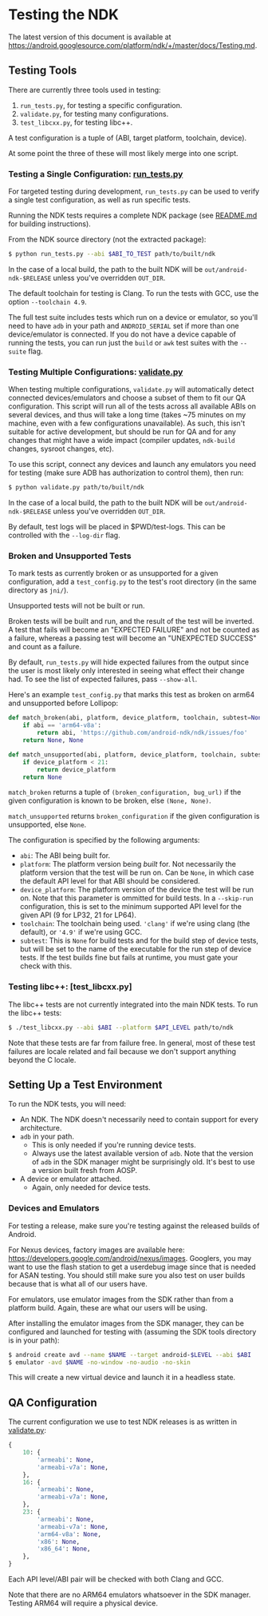 Testing the NDK
===============

The latest version of this document is available at
https://android.googlesource.com/platform/ndk/+/master/docs/Testing.md.

Testing Tools
-------------

There are currently three tools used in testing:

 1. `run_tests.py`, for testing a specific configuration.
 2. `validate.py`, for testing many configurations.
 3. `test_libcxx.py`, for testing libc++.

A test configuration is a tuple of (ABI, target platform, toolchain, device).

At some point the three of these will most likely merge into one script.

### Testing a Single Configuration: [run\_tests.py]

For targeted testing during development, `run_tests.py` can be used to verify a
single test configuration, as well as run specific tests.

Running the NDK tests requires a complete NDK package (see [README.md] for
building instructions).

[README.md]: ../README.md

From the NDK source directory (not the extracted package):

```bash
$ python run_tests.py --abi $ABI_TO_TEST path/to/built/ndk
```

In the case of a local build, the path to the built NDK will be
`out/android-ndk-$RELEASE` unless you've overridden `OUT_DIR`.

The default toolchain for testing is Clang. To run the tests with GCC, use the
option `--toolchain 4.9`.

The full test suite includes tests which run on a device or emulator, so you'll
need to have `adb` in your path and `ANDROID_SERIAL` set if more than one
device/emulator is connected. If you do not have a device capable of running the
tests, you can run just the `build` or `awk` test suites with the `--suite`
flag.

### Testing Multiple Configurations: [validate.py]

When testing multiple configurations, `validate.py` will automatically detect
connected devices/emulators and choose a subset of them to fit our QA
configuration. This script will run all of the tests across all available ABIs
on several devices, and thus will take a long time (takes ~75 minutes on my
machine, even with a few configurations unavailable). As such, this isn't
suitable for active development, but should be run for QA and for any changes
that might have a wide impact (compiler updates, `ndk-build` changes, sysroot
changes, etc).

To use this script, connect any devices and launch any emulators you need for
testing (make sure ADB has authorization to control them), then run:

```bash
$ python validate.py path/to/built/ndk
```

In the case of a local build, the path to the built NDK will be
`out/android-ndk-$RELEASE` unless you've overridden `OUT_DIR`.

By default, test logs will be placed in $PWD/test-logs. This can be controlled
with the `--log-dir` flag.

### Broken and Unsupported Tests

To mark tests as currently broken or as unsupported for a given configuration,
add a `test_config.py` to the test's root directory (in the same directory as
`jni/`).

Unsupported tests will not be built or run.

Broken tests will be built and run, and the result of the test will be inverted.
A test that fails will become an "EXPECTED FAILURE" and not be counted as a
failure, whereas a passing test will become an "UNEXPECTED SUCCESS" and count as
a failure.

By default, `run_tests.py` will hide expected failures from the output since the
user is most likely only interested in seeing what effect their change had. To
see the list of expected failures, pass `--show-all`.

Here's an example `test_config.py` that marks this test as broken on arm64 and
unsupported before Lollipop:

```python
def match_broken(abi, platform, device_platform, toolchain, subtest=None):
    if abi == 'arm64-v8a':
        return abi, 'https://github.com/android-ndk/ndk/issues/foo'
    return None, None

def match_unsupported(abi, platform, device_platform, toolchain, subtest=None):
    if device_platform < 21:
        return device_platform
    return None
```

`match_broken` returns a tuple of `(broken_configuration, bug_url)` if the given
configuration is known to be broken, else `(None, None)`.

`match_unsupported` returns `broken_configuration` if the given configuration is
unsupported, else `None`.

The configuration is specified by the following arguments:

* `abi`: The ABI being built for.
* `platform`: The platform version being *built* for. Not necessarily the
  platform version that the test will be run on. Can be `None`, in which case
  the default API level for that ABI should be considered.
* `device_platform`: The platform version of the device the test will be run on.
  Note that this parameter is ommitted for build tests. In a `--skip-run`
  configuration, this is set to the minimum supported API level for the given
  API (9 for LP32, 21 for LP64).
* `toolchain`: The toolchain being used. `'clang'` if we're using clang (the
  default), or `'4.9'` if we're using GCC.
* `subtest`: This is `None` for build tests and for the build step of device
  tests, but will be set to the name of the executable for the run step of
  device tests. If the test builds fine but fails at runtime, you must gate your
  check with this.

### Testing libc++: [test\_libcxx.py]

The libc++ tests are not currently integrated into the main NDK tests. To run
the libc++ tests:

```bash
$ ./test_libcxx.py --abi $ABI --platform $API_LEVEL path/to/ndk
```

Note that these tests are far from failure free. In general, most of these test
failures are locale related and fail because we don't support anything beyond
the C locale.

Setting Up a Test Environment
-----------------------------

To run the NDK tests, you will need:

 * An NDK. The NDK doesn't necessarily need to contain support for every
   architecture.
 * `adb` in your path.
     * This is only needed if you're running device tests.
     * Always use the latest available version of `adb`. Note that the version
       of `adb` in the SDK manager might be surprisingly old. It's best to use a
       version built fresh from AOSP.
 * A device or emulator attached.
     * Again, only needed for device tests.

### Devices and Emulators

For testing a release, make sure you're testing against the released builds of
Android.

For Nexus devices, factory images are available here:
https://developers.google.com/android/nexus/images. Googlers, you may want to
use the flash station to get a userdebug image since that is needed for ASAN
testing. You should still make sure you also test on user builds because that is
what all of our users have.

For emulators, use emulator images from the SDK rather than from a platform
build. Again, these are what our users will be using.

After installing the emulator images from the SDK manager, they can be
configured and launched for testing with (assuming the SDK tools directory is in
your path):

```bash
$ android create avd --name $NAME --target android-$LEVEL --abi $ABI
$ emulator -avd $NAME -no-window -no-audio -no-skin
```

This will create a new virtual device and launch it in a headless state.

QA Configuration
----------------

The current configuration we use to test NDK releases is as written in
[validate.py]:

```python
{
    10: {
        'armeabi': None,
        'armeabi-v7a': None,
    },
    16: {
        'armeabi': None,
        'armeabi-v7a': None,
    },
    23: {
        'armeabi': None,
        'armeabi-v7a': None,
        'arm64-v8a': None,
        'x86': None,
        'x86_64': None,
    },
}
```

Each API level/ABI pair will be checked with both Clang and GCC.

Note that there are no ARM64 emulators whatsoever in the SDK manager. Testing
ARM64 will require a physical device.

[run\_tests.py]: ../run_tests.py
[validate.py]: ../validate.py
[test\_libcxx.sh]: ../test_libcxx.py
